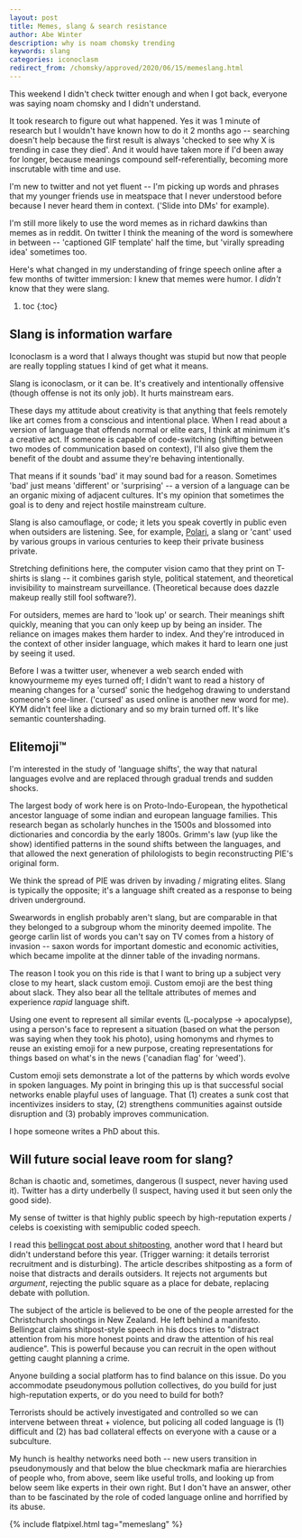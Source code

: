 ```yaml
---
layout: post
title: Memes, slang & search resistance
author: Abe Winter
description: why is noam chomsky trending
keywords: slang
categories: iconoclasm
redirect_from: /chomsky/approved/2020/06/15/memeslang.html
---
```


This weekend I didn't check twitter enough and when I got back, everyone was saying noam chomsky and I didn't understand.

It took research to figure out what happened.
Yes it was 1 minute of research but I wouldn't have known how to do it 2 months ago --
searching doesn't help because the first result is always 'checked to see why X is trending in case they died'.
And it would have taken more if I'd been away for longer, because meanings compound self-referentially,
becoming more inscrutable with time and use.

I'm new to twitter and not yet fluent --
I'm picking up words and phrases that my younger friends use in meatspace that I never understood before
because I never heard them in context.
('Slide into DMs' for example).

I'm still more likely to use the word memes as in richard dawkins than memes as in reddit.
On twitter I think the meaning of the word is somewhere in between --
'captioned GIF template' half the time, but 'virally spreading idea' sometimes too.

Here's what changed in my understanding of fringe speech online after a few months of twitter immersion:
I knew that memes were humor.
I *didn't* know that they were slang.

1. toc
{:toc}

## Slang is information warfare

Iconoclasm is a word that I always thought was stupid but now that people are really toppling statues I kind of get what it means.

Slang is iconoclasm, or it can be.
It's creatively and intentionally offensive (though offense is not its only job).
It hurts mainstream ears.

These days my attitude about creativity is that anything that feels remotely like art comes from a conscious and intentional place.
When I read about a version of language that offends normal or elite ears, I think at minimum it's a creative act.
If someone is capable of code-switching (shifting between two modes of communication based on context), I'll also give them the benefit of the doubt and assume they're behaving intentionally.

That means if it sounds 'bad' it may sound bad for a reason.
Sometimes 'bad' just means 'different' or 'surprising' -- a version of a language can be an organic mixing of adjacent cultures.
It's my opinion that sometimes the goal is to deny and reject hostile mainstream culture.

Slang is also camouflage, or code;
it lets you speak covertly in public even when outsiders are listening.
See, for example, [Polari](https://en.wikipedia.org/wiki/Polari), a slang or 'cant' used by various groups in various centuries to keep their private business private.

Stretching definitions here, the computer vision camo that they print on T-shirts is slang --
it combines garish style, political statement, and theoretical invisibility to mainstream surveillance.
(Theoretical because does dazzle makeup really still fool software?).

For outsiders, memes are hard to 'look up' or search.
Their meanings shift quickly, meaning that you can only keep up by being an insider.
The reliance on images makes them harder to index.
And they're introduced in the context of other insider language, which makes it hard to learn one just by seeing it used.

Before I was a twitter user, whenever a web search ended with knowyourmeme my eyes turned off;
I didn't want to read a history of meaning changes for a 'cursed' sonic the hedgehog drawing to understand someone's one-liner.
('cursed' as used online is another new word for me).
KYM didn't feel like a dictionary and so my brain turned off.
It's like semantic countershading.

## Elitemoji™️

I'm interested in the study of 'language shifts', the way that natural languages evolve and are replaced through gradual trends and sudden shocks.

The largest body of work here is on Proto-Indo-European, the hypothetical ancestor language of some indian and european language families.
This research began as scholarly hunches in the 1500s and blossomed into dictionaries and concordia by the early 1800s.
Grimm's law (yup like the show) identified patterns in the sound shifts between the languages, and that allowed the next generation of philologists to begin reconstructing PIE's original form.

We think the spread of PIE was driven by invading / migrating elites.
Slang is typically the opposite; it's a language shift created as a response to being driven underground.

Swearwords in english probably aren't slang, but are comparable in that they belonged to a subgroup whom the minority deemed impolite.
The george carlin list of words you can't say on TV comes from a history of invasion -- saxon words for important domestic and economic activities, which became impolite at the dinner table of the invading normans.

The reason I took you on this ride is that I want to bring up a subject very close to my heart, slack custom emoji.
Custom emoji are the best thing about slack.
They also bear all the telltale attributes of memes and experience *rapid* language shift.

Using one event to represent all similar events (L-pocalypse -> apocalypse),
using a person's face to represent a situation (based on what the person was saying when they took his photo),
using homonyms and rhymes to reuse an existing emoji for a new purpose,
creating representations for things based on what's in the news ('canadian flag' for 'weed').

Custom emoji sets demonstrate a lot of the patterns by which words evolve in spoken languages.
My point in bringing this up is that successful social networks enable playful uses of language.
That (1) creates a sunk cost that incentivizes insiders to stay, (2) strengthens communities against outside disruption and (3) probably improves communication.

I hope someone writes a PhD about this.

## Will future social leave room for slang?

8chan is chaotic and, sometimes, dangerous (I suspect, never having used it).
Twitter has a dirty underbelly (I suspect, having used it but seen only the good side).

My sense of twitter is that highly public speech by high-reputation experts / celebs is coexisting with semipublic coded speech.

I read this [bellingcat post about shitposting](https://www.bellingcat.com/news/rest-of-world/2019/03/15/shitposting-inspirational-terrorism-and-the-christchurch-mosque-massacre/),
another word that I heard but didn't understand before this year.
(Trigger warning: it details terrorist recruitment and is disturbing).
The article describes shitposting as a form of noise that distracts and derails outsiders.
It rejects not arguments but *argument*, rejecting the public square as a place for debate, replacing debate with pollution.

The subject of the article is believed to be one of the people arrested for the Christchurch shootings in New Zealand.
He left behind a manifesto.
Bellingcat claims shitpost-style speech in his docs tries to "distract attention from his more honest points and draw the attention of his real audience".
This is powerful because you can recruit in the open without getting caught planning a crime.

Anyone building a social platform has to find balance on this issue.
Do you accommodate pseudonymous pollution collectives, do you build for just high-reputation experts, or do you need to build for both?

Terrorists should be actively investigated and controlled so we can intervene between threat + violence,
but policing all coded language is (1) difficult and (2) has bad collateral effects on everyone with a cause or a subculture.

My hunch is healthy networks need both -- new users transition in pseudonymously and that below the blue checkmark mafia are hierarchies of people who, from above, seem like useful trolls, and looking up from below seem like experts in their own right.
But I don't have an answer, other than to be fascinated by the role of coded language online and horrified by its abuse.

{% include flatpixel.html tag="memeslang" %}
